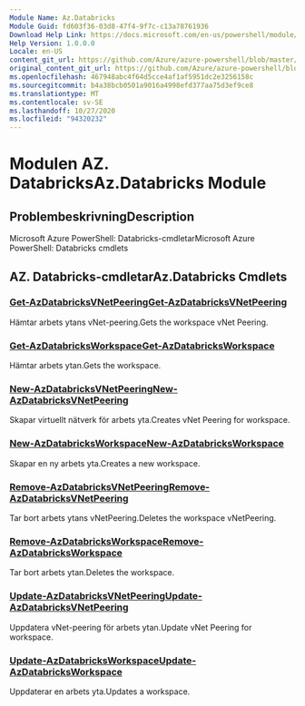 ```yaml
---
Module Name: Az.Databricks
Module Guid: fd603f36-03d8-47f4-9f7c-c13a78761936
Download Help Link: https://docs.microsoft.com/en-us/powershell/module/az.databricks
Help Version: 1.0.0.0
Locale: en-US
content_git_url: https://github.com/Azure/azure-powershell/blob/master/src/Databricks/help/Az.Databricks.md
original_content_git_url: https://github.com/Azure/azure-powershell/blob/master/src/Databricks/help/Az.Databricks.md
ms.openlocfilehash: 467948abc4f64d5cce4af1af5951dc2e3256158c
ms.sourcegitcommit: b4a38bcb0501a9016a4998efd377aa75d3ef9ce8
ms.translationtype: MT
ms.contentlocale: sv-SE
ms.lasthandoff: 10/27/2020
ms.locfileid: "94320232"
---
```

# <span data-ttu-id="c7879-101">Modulen AZ. Databricks</span><span class="sxs-lookup"><span data-stu-id="c7879-101">Az.Databricks Module</span></span>
## <span data-ttu-id="c7879-102">Problembeskrivning</span><span class="sxs-lookup"><span data-stu-id="c7879-102">Description</span></span>
<span data-ttu-id="c7879-103">Microsoft Azure PowerShell: Databricks-cmdletar</span><span class="sxs-lookup"><span data-stu-id="c7879-103">Microsoft Azure PowerShell: Databricks cmdlets</span></span>

## <span data-ttu-id="c7879-104">AZ. Databricks-cmdletar</span><span class="sxs-lookup"><span data-stu-id="c7879-104">Az.Databricks Cmdlets</span></span>
### [<span data-ttu-id="c7879-105">Get-AzDatabricksVNetPeering</span><span class="sxs-lookup"><span data-stu-id="c7879-105">Get-AzDatabricksVNetPeering</span></span>](Get-AzDatabricksVNetPeering.md)
<span data-ttu-id="c7879-106">Hämtar arbets ytans vNet-peering.</span><span class="sxs-lookup"><span data-stu-id="c7879-106">Gets the workspace vNet Peering.</span></span>

### [<span data-ttu-id="c7879-107">Get-AzDatabricksWorkspace</span><span class="sxs-lookup"><span data-stu-id="c7879-107">Get-AzDatabricksWorkspace</span></span>](Get-AzDatabricksWorkspace.md)
<span data-ttu-id="c7879-108">Hämtar arbets ytan.</span><span class="sxs-lookup"><span data-stu-id="c7879-108">Gets the workspace.</span></span>

### [<span data-ttu-id="c7879-109">New-AzDatabricksVNetPeering</span><span class="sxs-lookup"><span data-stu-id="c7879-109">New-AzDatabricksVNetPeering</span></span>](New-AzDatabricksVNetPeering.md)
<span data-ttu-id="c7879-110">Skapar virtuellt nätverk för arbets yta.</span><span class="sxs-lookup"><span data-stu-id="c7879-110">Creates vNet Peering for workspace.</span></span>

### [<span data-ttu-id="c7879-111">New-AzDatabricksWorkspace</span><span class="sxs-lookup"><span data-stu-id="c7879-111">New-AzDatabricksWorkspace</span></span>](New-AzDatabricksWorkspace.md)
<span data-ttu-id="c7879-112">Skapar en ny arbets yta.</span><span class="sxs-lookup"><span data-stu-id="c7879-112">Creates a new workspace.</span></span>

### [<span data-ttu-id="c7879-113">Remove-AzDatabricksVNetPeering</span><span class="sxs-lookup"><span data-stu-id="c7879-113">Remove-AzDatabricksVNetPeering</span></span>](Remove-AzDatabricksVNetPeering.md)
<span data-ttu-id="c7879-114">Tar bort arbets ytans vNetPeering.</span><span class="sxs-lookup"><span data-stu-id="c7879-114">Deletes the workspace vNetPeering.</span></span>

### [<span data-ttu-id="c7879-115">Remove-AzDatabricksWorkspace</span><span class="sxs-lookup"><span data-stu-id="c7879-115">Remove-AzDatabricksWorkspace</span></span>](Remove-AzDatabricksWorkspace.md)
<span data-ttu-id="c7879-116">Tar bort arbets ytan.</span><span class="sxs-lookup"><span data-stu-id="c7879-116">Deletes the workspace.</span></span>

### [<span data-ttu-id="c7879-117">Update-AzDatabricksVNetPeering</span><span class="sxs-lookup"><span data-stu-id="c7879-117">Update-AzDatabricksVNetPeering</span></span>](Update-AzDatabricksVNetPeering.md)
<span data-ttu-id="c7879-118">Uppdatera vNet-peering för arbets ytan.</span><span class="sxs-lookup"><span data-stu-id="c7879-118">Update vNet Peering for workspace.</span></span>

### [<span data-ttu-id="c7879-119">Update-AzDatabricksWorkspace</span><span class="sxs-lookup"><span data-stu-id="c7879-119">Update-AzDatabricksWorkspace</span></span>](Update-AzDatabricksWorkspace.md)
<span data-ttu-id="c7879-120">Uppdaterar en arbets yta.</span><span class="sxs-lookup"><span data-stu-id="c7879-120">Updates a workspace.</span></span>

